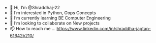 - 👋 Hi, I’m @Shraddhaj-22
- 👀 I’m interested in Python, Oops Concepts
- 🌱 I’m currently learning BE Computer Engineering 
- 💞️ I’m looking to collaborate on New projects
- 📫 How to reach me ... https://www.linkedin.com/in/shraddha-jagtap-61642b210/

<!---
Shraddhaj-22/Shraddhaj-22 is a ✨ special ✨ repository because its `README.md` (this file) appears on your GitHub profile.
You can click the Preview link to take a look at your changes.
--->
